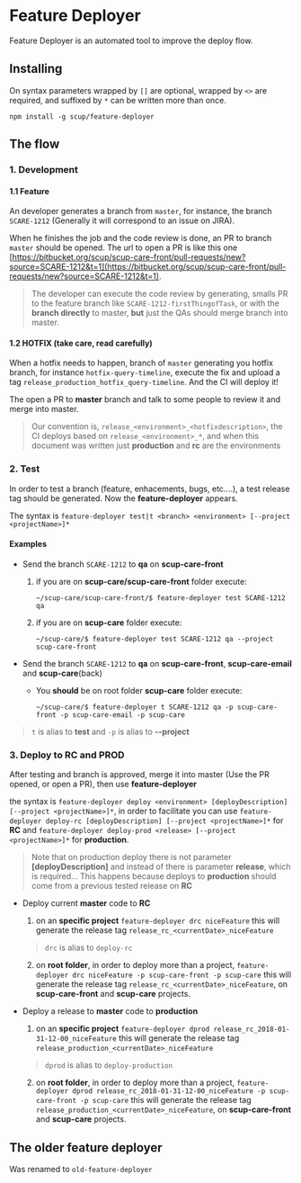 # Feature Deployer

Feature Deployer is an automated tool to improve the deploy flow.

## Installing

On syntax parameters wrapped by `[]` are optional, wrapped by `<>` are required, and suffixed by `*` can be written more than once.
```
npm install -g scup/feature-deployer
```

## The flow

### 1. Development
#### 1.1 Feature
An developer generates a branch from `master`, for instance, the branch `SCARE-1212` (Generally it will correspond to an issue on JIRA).

When he finishes the job and the code review is done, an PR to branch `master` should be opened. The url to open a PR is like this one [https://bitbucket.org/scup/scup-care-front/pull-requests/new?source=SCARE-1212&t=1](https://bitbucket.org/scup/scup-care-front/pull-requests/new?source=SCARE-1212&t=1).

> The developer can execute the code review by generating, smalls PR to the feature branch like `SCARE-1212-firstThingofTask`, or with the **branch directly** to master, **but** just the QAs should merge branch into master.

#### 1.2 HOTFIX (take care, read carefully)
When a hotfix needs to happen, branch of `master` generating you hotfix branch, for instance `hotfix-query-timeline`, execute the fix and upload a tag `release_production_hotfix_query-timeline`. And the CI will deploy it!

The open a PR to **master** branch and talk to some people to review it and merge into master.

> Our convention is, `release_<environment>_<hotfixdescription>`, the CI deploys based on `release_<environment>_*`, and when this document was written just **production** and **rc** are the environments 


### 2. Test
In order to test a branch (feature, enhacements, bugs, etc....), a test release tag should be generated. Now the **feature-deployer** appears.

The syntax is `feature-deployer test|t <branch> <environment> [--project <projectName>]*`

#### Examples
* Send the branch `SCARE-1212` to **qa** on **scup-care-front**

    1. if you are on **scup-care/scup-care-front** folder execute:
		```	
        ~/scup-care/scup-care-front/$ feature-deployer test SCARE-1212 qa
		```        

    2. if you are on **scup-care** folder execute:
		```	
        ~/scup-care/$ feature-deployer test SCARE-1212 qa --project scup-care-front
		```

* Send the branch `SCARE-1212` to **qa** on **scup-care-front**, **scup-care-email** and **scup-care**(back)

	* You **should** be on root folder **scup-care** folder execute:
		```	
        ~/scup-care/$ feature-deployer t SCARE-1212 qa -p scup-care-front -p scup-care-email -p scup-care
		```
        
> `t` is alias to **test** and `-p` is alias to **--project**

### 3. Deploy to RC and PROD

After testing and branch is approved, merge it into master (Use the PR opened, or open a PR), then use **feature-deployer**

the syntax is
`feature-deployer deploy <environment> [deployDescription] [--project <projectName>]*`, in order to facilitate you can use `feature-deployer deploy-rc [deployDescription] [--project <projectName>]*` for **RC** and `feature-deployer deploy-prod <release> [--project <projectName>]*` for **production**.

> Note that on production deploy there is not parameter **[deployDescription]** and instead of there is parameter **release**, which is required... This happens because deploys to **production** should come from a previous tested release on **RC**


* Deploy current **master** code to **RC**

	1. on an **specific project** `feature-deployer drc niceFeature` this will generate the release tag `release_rc_<currentDate>_niceFeature`
	>`drc` is alias to `deploy-rc`
	>

	2. on **root folder**, in order to deploy more than a project, `feature-deployer drc niceFeature -p scup-care-front -p scup-care` this will generate the release tag `release_rc_<currentDate>_niceFeature`, on **scup-care-front** and **scup-care** projects.

* Deploy a release to **master** code to **production**

	1. on an **specific project** `feature-deployer dprod release_rc_2018-01-31-12-00_niceFeature` this will generate the release tag `release_production_<currentDate>_niceFeature`
	>`dprod` is alias to `deploy-production`
	>

	2. on **root folder**, in order to deploy more than a project, `feature-deployer dprod release_rc_2018-01-31-12-00_niceFeature -p scup-care-front -p scup-care` this will generate the release tag `release_production_<currentDate>_niceFeature`, on **scup-care-front** and **scup-care** projects.

## The older feature deployer
Was renamed to `old-feature-deployer`
